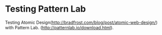 # Testing Pattern Lab

Testing Atomic Design(http://bradfrost.com/blog/post/atomic-web-design/) with Pattern Lab. (http://patternlab.io/download.html).
